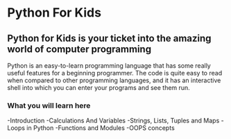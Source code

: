 # Python For Kids

## Python for Kids is your ticket into the amazing world of computer programming

Python is an easy-to-learn programming language that has some
really useful features for a beginning programmer. The code is quite
easy to read when compared to other programming languages, and
it has an interactive shell into which you can enter your programs
and see them run. 

### What you will learn here
-Introduction
-Calculations And Variables
-Strings, Lists, Tuples and Maps
-Loops in Python
-Functions and Modules
-OOPS concepts

